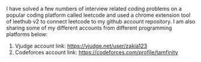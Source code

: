 I have solved a few numbers of interview related coding problems on a popular coding platform called leetcode and used a chrome extension tool of leethub v2 to connect leetcode to my github account repository. I am also sharing some of my different accounts from different programming platforms below: 
1. Vjudge account link: https://vjudge.net/user/zakia123
2. Codeforces account link: https://codeforces.com/profile/tamfinity
